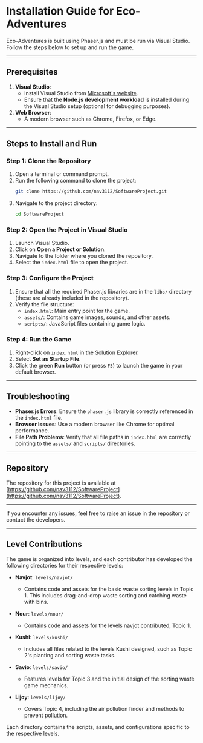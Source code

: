 
# Installation Guide for Eco-Adventures

Eco-Adventures is built using Phaser.js and must be run via Visual Studio. Follow the steps below to set up and run the game.

---

## Prerequisites
1. **Visual Studio**:
   - Install Visual Studio from [Microsoft's website](https://visualstudio.microsoft.com/).
   - Ensure that the **Node.js development workload** is installed during the Visual Studio setup (optional for debugging purposes).
2. **Web Browser**:
   - A modern browser such as Chrome, Firefox, or Edge.

---

## Steps to Install and Run

### Step 1: Clone the Repository
1. Open a terminal or command prompt.
2. Run the following command to clone the project:
   ```bash
   git clone https://github.com/nav3112/SoftwareProject.git
   ```
3. Navigate to the project directory:
   ```bash
   cd SoftwareProject
   ```

### Step 2: Open the Project in Visual Studio
1. Launch Visual Studio.
2. Click on **Open a Project or Solution**.
3. Navigate to the folder where you cloned the repository.
4. Select the `index.html` file to open the project.

### Step 3: Configure the Project
1. Ensure that all the required Phaser.js libraries are in the `libs/` directory (these are already included in the repository).
2. Verify the file structure:
   - `index.html`: Main entry point for the game.
   - `assets/`: Contains game images, sounds, and other assets.
   - `scripts/`: JavaScript files containing game logic.

### Step 4: Run the Game
1. Right-click on `index.html` in the Solution Explorer.
2. Select **Set as Startup File**.
3. Click the green **Run** button (or press `F5`) to launch the game in your default browser.

---

## Troubleshooting
- **Phaser.js Errors**: Ensure the `phaser.js` library is correctly referenced in the `index.html` file.
- **Browser Issues**: Use a modern browser like Chrome for optimal performance.
- **File Path Problems**: Verify that all file paths in `index.html` are correctly pointing to the `assets/` and `scripts/` directories.

---

## Repository
The repository for this project is available at [https://github.com/nav3112/SoftwareProject](https://github.com/nav3112/SoftwareProject).

---

If you encounter any issues, feel free to raise an issue in the repository or contact the developers.


---

## Level Contributions
The game is organized into levels, and each contributor has developed the following directories for their respective levels:

- **Navjot**: `levels/navjot/`
  - Contains code and assets for the basic waste sorting levels in Topic 1. This includes drag-and-drop waste sorting and catching waste with bins.

- **Nour**: `levels/nour/`
  - Contains code and assets for the levels navjot contributed, Topic 1.

- **Kushi**: `levels/kushi/`
  - Includes all files related to the levels Kushi designed, such as Topic 2's planting and sorting waste tasks.

- **Savio**: `levels/savio/`
  - Features levels for Topic 3 and the initial design of the sorting waste game mechanics.

- **Lijoy**: `levels/lijoy/`
  - Covers Topic 4, including the air pollution finder and methods to prevent pollution.

Each directory contains the scripts, assets, and configurations specific to the respective levels.

